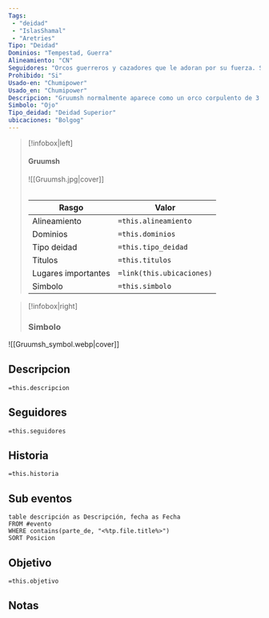 ```yaml
---
Tags:
 - "deidad"
 - "IslasShamal"
 - "Aretries"
Tipo: "Deidad"
Dominios: "Tempestad, Guerra"
Alineamiento: "CN"
Seguidores: "Orcos guerreros y cazadores que le adoran por su fuerza. Shamanes y marineros que buscan su permiso en la navegación"
Prohibido: "Si"
Usado-en: "Chumipower"
Usado_en: "Chumipower"
Descripcion: "Gruumsh normalmente aparece como un orco corpulento de 3 metros de altura cubierto de cicatrices de batalla y vestido con una armadura de malla de placas negra y reluciente. Tiene solo el ojo derecho con una cuenca vacia en el izquierdo."
Simbolo: "Ojo"
Tipo_deidad: "Deidad Superior"
ubicaciones: "Bolgog"
---
```

> [!infobox|left]
>  #### Gruumsh
> ![[Gruumsh.jpg|cover]]
> ######   
> |Rasgo | Valor |
> | --- | --- |
> | Alineamiento | `=this.alineamiento`|
> | Dominios | `=this.dominios` |
> | Tipo deidad | `=this.tipo_deidad` |
> | Titulos | `=this.titulos` |
>  | Lugares  importantes| `=link(this.ubicaciones)` |
> |Simbolo| `=this.simbolo`|

> [!infobox|right]
>### Simbolo
![[Gruumsh_symbol.webp|cover]]

## Descripcion
  `=this.descripcion`

## Seguidores
  `=this.seguidores`
  
## Historia
  `=this.historia`
## Sub eventos
```dataview
table descripción as Descripción, fecha as Fecha
FROM #evento
WHERE contains(parte_de, "<%tp.file.title%>")
SORT Posicion
```
## Objetivo
   `=this.objetivo`

## Notas
